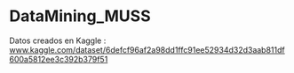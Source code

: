 # DataMining_MUSS

Datos creados en Kaggle : www.kaggle.com/dataset/6defcf96af2a98dd1ffc91ee52934d32d3aab811df600a5812ee3c392b379f51
